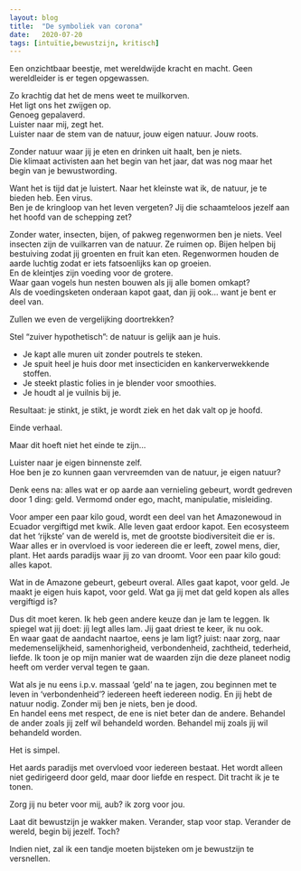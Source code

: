 ```yaml
---
layout: blog
title:  "De symboliek van corona"
date:   2020-07-20
tags: [intuïtie,bewustzijn, kritisch]
---
```



Een onzichtbaar beestje, met wereldwijde kracht en macht. Geen wereldleider is er tegen opgewassen.   

Zo krachtig dat het de mens weet te muilkorven.   
Het ligt ons het zwijgen op.   
Genoeg gepalaverd.   
Luister naar mij, zegt het.    
Luister naar de stem van de natuur, jouw eigen natuur. Jouw roots.   

Zonder natuur waar jij je eten en drinken uit haalt, ben je niets.    
Die klimaat activisten aan het begin van het jaar, dat was nog maar het begin van je bewustwording.    

Want het is tijd dat je luistert. Naar het kleinste wat ik, de natuur, je te bieden heb. Een virus.    
Ben je de kringloop van het leven vergeten? Jij die schaamteloos jezelf aan het hoofd van de schepping zet?    

Zonder water, insecten, bijen, of pakweg regenwormen ben je niets. Veel insecten zijn de vuilkarren van de natuur. Ze ruimen op. Bijen helpen bij bestuiving zodat jij groenten en fruit kan eten. Regenwormen houden de aarde luchtig zodat er iets fatsoenlijks kan op groeien.    
En de kleintjes zijn voeding voor de grotere.    
Waar gaan vogels hun nesten bouwen als jij alle bomen omkapt?    
Als de voedingsketen onderaan kapot gaat, dan jij ook… want je bent er deel van.   

Zullen we even de vergelijking doortrekken?   

Stel “zuiver hypothetisch”: de natuur is gelijk aan je huis.    

+ Je kapt alle muren uit zonder poutrels te steken.   
+ Je spuit heel je huis door met insecticiden en kankerverwekkende stoffen.   
+ Je steekt plastic folies in je blender voor smoothies.   
+ Je houdt al je vuilnis bij je.   

Resultaat: je stinkt, je stikt, je wordt ziek en het dak valt op je hoofd.   

Einde verhaal.   

Maar dit hoeft niet het einde te zijn…   

Luister naar je eigen binnenste zelf.    
Hoe ben je zo kunnen gaan vervreemden van de natuur, je eigen natuur?    

Denk eens na: alles wat er op aarde aan vernieling gebeurt, wordt gedreven door 1 ding: geld. Vermomd onder ego, macht, manipulatie, misleiding.   

Voor amper een paar kilo goud, wordt een deel van het Amazonewoud in Ecuador vergiftigd met kwik. Alle leven gaat erdoor kapot. Een ecosysteem dat het ‘rijkste’ van de wereld is, met de grootste biodiversiteit die er is. Waar alles er in overvloed is voor iedereen die er leeft, zowel mens, dier, plant. Het aards paradijs waar jij zo van droomt. Voor een paar kilo goud: alles kapot.   

Wat in de Amazone gebeurt, gebeurt overal. Alles gaat kapot, voor geld. Je maakt je eigen huis kapot, voor geld. Wat ga jij met dat geld kopen als alles vergiftigd is?   

Dus dit moet keren. Ik heb geen andere keuze dan je lam te leggen. Ik spiegel wat jij doet: jíj legt alles lam. Jij gaat driest te keer, ik nu ook.    
En waar gaat de aandacht naartoe, eens je lam ligt? juist: naar zorg, naar medemenselijkheid, samenhorigheid, verbondenheid, zachtheid, tederheid, liefde. Ik toon je op mijn manier wat de waarden zijn die deze planeet nodig heeft om verder verval tegen te gaan.    

Wat als je nu eens i.p.v. massaal ‘geld’ na te jagen, zou beginnen met te leven in ‘verbondenheid’? iedereen heeft iedereen nodig. En jij hebt de natuur nodig. Zonder mij ben je niets, ben je dood.    
En handel eens met respect, de ene is niet beter dan de andere. Behandel de ander zoals jij zelf wil behandeld worden. Behandel mij zoals jij wil behandeld worden.    

Het is simpel.    

Het aards paradijs met overvloed voor iedereen bestaat. Het wordt alleen niet gedirigeerd door geld, maar door liefde en respect. Dit tracht ik je te tonen.   

Zorg jij nu beter voor mij, aub? ik zorg voor jou.    

Laat dit bewustzijn je wakker maken. Verander, stap voor stap. Verander de wereld, begin bij jezelf. Toch?   

Indien niet, zal ik een tandje moeten bijsteken om je bewustzijn te versnellen.   
